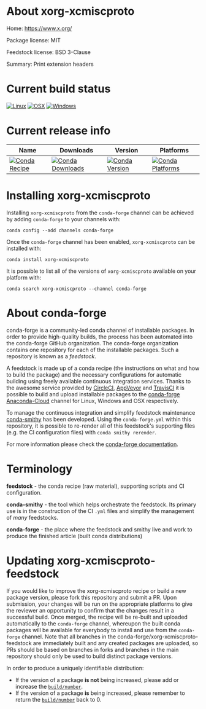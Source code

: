 About xorg-xcmiscproto
======================

Home: https://www.x.org/

Package license: MIT

Feedstock license: BSD 3-Clause

Summary: Print extension headers



Current build status
====================

[![Linux](https://img.shields.io/circleci/project/github/conda-forge/xorg-xcmiscproto-feedstock/master.svg?label=Linux)](https://circleci.com/gh/conda-forge/xorg-xcmiscproto-feedstock)
[![OSX](https://img.shields.io/travis/conda-forge/xorg-xcmiscproto-feedstock/master.svg?label=macOS)](https://travis-ci.org/conda-forge/xorg-xcmiscproto-feedstock)
[![Windows](https://img.shields.io/appveyor/ci/conda-forge/xorg-xcmiscproto-feedstock/master.svg?label=Windows)](https://ci.appveyor.com/project/conda-forge/xorg-xcmiscproto-feedstock/branch/master)

Current release info
====================

| Name | Downloads | Version | Platforms |
| --- | --- | --- | --- |
| [![Conda Recipe](https://img.shields.io/badge/recipe-xorg--xcmiscproto-green.svg)](https://anaconda.org/conda-forge/xorg-xcmiscproto) | [![Conda Downloads](https://img.shields.io/conda/dn/conda-forge/xorg-xcmiscproto.svg)](https://anaconda.org/conda-forge/xorg-xcmiscproto) | [![Conda Version](https://img.shields.io/conda/vn/conda-forge/xorg-xcmiscproto.svg)](https://anaconda.org/conda-forge/xorg-xcmiscproto) | [![Conda Platforms](https://img.shields.io/conda/pn/conda-forge/xorg-xcmiscproto.svg)](https://anaconda.org/conda-forge/xorg-xcmiscproto) |

Installing xorg-xcmiscproto
===========================

Installing `xorg-xcmiscproto` from the `conda-forge` channel can be achieved by adding `conda-forge` to your channels with:

```
conda config --add channels conda-forge
```

Once the `conda-forge` channel has been enabled, `xorg-xcmiscproto` can be installed with:

```
conda install xorg-xcmiscproto
```

It is possible to list all of the versions of `xorg-xcmiscproto` available on your platform with:

```
conda search xorg-xcmiscproto --channel conda-forge
```


About conda-forge
=================

conda-forge is a community-led conda channel of installable packages.
In order to provide high-quality builds, the process has been automated into the
conda-forge GitHub organization. The conda-forge organization contains one repository
for each of the installable packages. Such a repository is known as a *feedstock*.

A feedstock is made up of a conda recipe (the instructions on what and how to build
the package) and the necessary configurations for automatic building using freely
available continuous integration services. Thanks to the awesome service provided by
[CircleCI](https://circleci.com/), [AppVeyor](https://www.appveyor.com/)
and [TravisCI](https://travis-ci.org/) it is possible to build and upload installable
packages to the [conda-forge](https://anaconda.org/conda-forge)
[Anaconda-Cloud](https://anaconda.org/) channel for Linux, Windows and OSX respectively.

To manage the continuous integration and simplify feedstock maintenance
[conda-smithy](https://github.com/conda-forge/conda-smithy) has been developed.
Using the ``conda-forge.yml`` within this repository, it is possible to re-render all of
this feedstock's supporting files (e.g. the CI configuration files) with ``conda smithy rerender``.

For more information please check the [conda-forge documentation](https://conda-forge.org/docs/).

Terminology
===========

**feedstock** - the conda recipe (raw material), supporting scripts and CI configuration.

**conda-smithy** - the tool which helps orchestrate the feedstock.
                   Its primary use is in the construction of the CI ``.yml`` files
                   and simplify the management of *many* feedstocks.

**conda-forge** - the place where the feedstock and smithy live and work to
                  produce the finished article (built conda distributions)


Updating xorg-xcmiscproto-feedstock
===================================

If you would like to improve the xorg-xcmiscproto recipe or build a new
package version, please fork this repository and submit a PR. Upon submission,
your changes will be run on the appropriate platforms to give the reviewer an
opportunity to confirm that the changes result in a successful build. Once
merged, the recipe will be re-built and uploaded automatically to the
`conda-forge` channel, whereupon the built conda packages will be available for
everybody to install and use from the `conda-forge` channel.
Note that all branches in the conda-forge/xorg-xcmiscproto-feedstock are
immediately built and any created packages are uploaded, so PRs should be based
on branches in forks and branches in the main repository should only be used to
build distinct package versions.

In order to produce a uniquely identifiable distribution:
 * If the version of a package **is not** being increased, please add or increase
   the [``build/number``](https://conda.io/docs/user-guide/tasks/build-packages/define-metadata.html#build-number-and-string).
 * If the version of a package **is** being increased, please remember to return
   the [``build/number``](https://conda.io/docs/user-guide/tasks/build-packages/define-metadata.html#build-number-and-string)
   back to 0.
